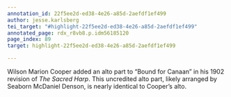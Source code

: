 ```yaml
---
annotation_id: 22f5ee2d-ed38-4e26-a85d-2aefdf1ef499
author: jesse.karlsberg
tei_target: "#highlight-22f5ee2d-ed38-4e26-a85d-2aefdf1ef499"
annotated_page: rdx_r8vb8.p.idm56185120
page_index: 89
target: highlight-22f5ee2d-ed38-4e26-a85d-2aefdf1ef499

---
```

Wilson Marion Cooper added an alto part to “Bound for Canaan” in his 1902 revision of *The Sacred Harp*. This uncredited alto part, likely arranged by Seaborn McDaniel Denson, is nearly identical to Cooper’s alto.

